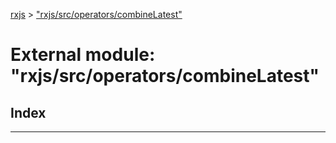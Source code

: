 [rxjs](../README.md) > ["rxjs/src/operators/combineLatest"](../modules/_rxjs_src_operators_combinelatest_.md)

# External module: "rxjs/src/operators/combineLatest"

## Index

---

